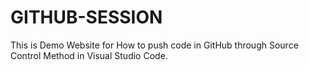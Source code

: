 # GITHUB-SESSION
This is Demo Website for How to push code in GitHub through Source Control Method in Visual Studio Code.
